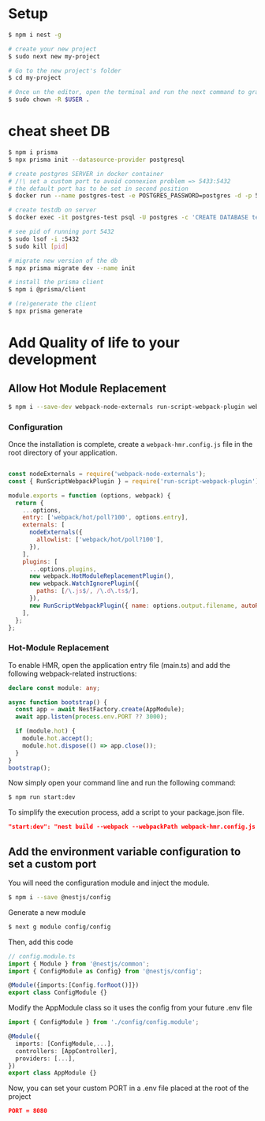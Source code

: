 # Setup
```bash
$ npm i nest -g

# create your new project
$ sudo next new my-project

# Go to the new project's folder
$ cd my-project

# Once un the editor, open the terminal and run the next command to grant you the ownership of the project to conturn the Sudo problem
$ sudo chown -R $USER .
```

# cheat sheet DB
```bash
$ npm i prisma
$ npx prisma init --datasource-provider postgresql

# create postgres SERVER in docker container
# /!\ set a custom port to avoid connexion problem => 5433:5432
# the default port has to be set in second position
$ docker run --name postgres-test -e POSTGRES_PASSWORD=postgres -d -p 5433:5432 postgres

# create testdb on server
$ docker exec -it postgres-test psql -U postgres -c 'CREATE DATABASE testdb;'

# see pid of running port 5432
$ sudo lsof -i :5432
$ sudo kill [pid]

# migrate new version of the db
$ npx prisma migrate dev --name init

# install the prisma client
$ npm i @prisma/client

# (re)generate the client
$ npx prisma generate
```

# Add Quality of life to your development
## Allow Hot Module Replacement
```bash
$ npm i --save-dev webpack-node-externals run-script-webpack-plugin webpack
```

### Configuration
Once the installation is complete, create a `webpack-hmr.config.js` file in the root directory of your application.

```js

const nodeExternals = require('webpack-node-externals');
const { RunScriptWebpackPlugin } = require('run-script-webpack-plugin');

module.exports = function (options, webpack) {
  return {
    ...options,
    entry: ['webpack/hot/poll?100', options.entry],
    externals: [
      nodeExternals({
        allowlist: ['webpack/hot/poll?100'],
      }),
    ],
    plugins: [
      ...options.plugins,
      new webpack.HotModuleReplacementPlugin(),
      new webpack.WatchIgnorePlugin({
        paths: [/\.js$/, /\.d\.ts$/],
      }),
      new RunScriptWebpackPlugin({ name: options.output.filename, autoRestart: false }),
    ],
  };
};
```

### Hot-Module Replacement
To enable HMR, open the application entry file (main.ts) and add the following webpack-related instructions:
```ts
declare const module: any;

async function bootstrap() {
  const app = await NestFactory.create(AppModule);
  await app.listen(process.env.PORT ?? 3000);

  if (module.hot) {
    module.hot.accept();
    module.hot.dispose(() => app.close());
  }
}
bootstrap();
```
Now simply open your command line and run the following command:

```bash
$ npm run start:dev
```
To simplify the execution process, add a script to your package.json file.

```json
"start:dev": "nest build --webpack --webpackPath webpack-hmr.config.js --watch"
```




## Add the environment variable configuration to set a custom port
You will need the configuration module and inject the module.
```bash
$ npm i --save @nestjs/config
```

Generate a new module
```bash
$ next g module config/config
```
Then, add this code
```ts
// config.module.ts
import { Module } from '@nestjs/common';
import { ConfigModule as Config} from '@nestjs/config';

@Module({imports:[Config.forRoot()]})
export class ConfigModule {}
```
Modify the AppModule class so it uses the config from your future .env file
```ts
import { ConfigModule } from './config/config.module';

@Module({
  imports: [ConfigModule,...],
  controllers: [AppController],
  providers: [...],
})
export class AppModule {}
```
Now, you can set your custom PORT in a .env file placed at the root of the project
```json
PORT = 8080
```